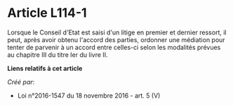# Article L114-1

Lorsque le Conseil d'Etat est saisi d'un litige en premier et dernier ressort, il peut, après avoir obtenu l'accord des
parties, ordonner une médiation pour tenter de parvenir à un accord entre celles-ci selon les modalités prévues au chapitre
III du titre Ier du livre II.

**Liens relatifs à cet article**

_Créé par_:

  - Loi n°2016-1547 du 18 novembre 2016 - art. 5 (V)
